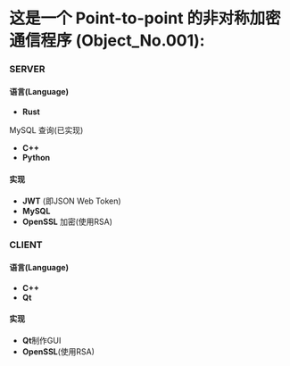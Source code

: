 # 这是一个 Point-to-point 的非对称加密通信程序 (Object_No.001):

### SERVER

#### 语言(Language)
- **Rust** 

MySQL 查询(已实现)
- **C++**
- **Python**

#### 实现
- **JWT** (即JSON Web Token)
- **MySQL** 
- **OpenSSL** 加密(使用RSA)

### CLIENT

#### 语言(Language)
- **C++**
- **Qt**

#### 实现
- **Qt**制作GUI
- **OpenSSL**(使用RSA)
